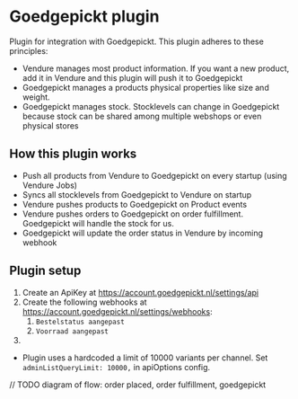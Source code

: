 # Goedgepickt plugin

Plugin for integration with Goedgepickt. This plugin adheres to these principles:

- Vendure manages most product information. If you want a new product, add it in Vendure and this plugin will push it to
  Goedgepickt
- Goedgepickt manages a products physical properties like size and weight.
- Goedgepickt manages stock. Stocklevels can change in Goedgepickt because stock can be shared among
  multiple webshops or even physical stores

## How this plugin works

- Push all products from Vendure to Goedgepickt on every startup (using Vendure Jobs)
- Syncs all stocklevels from Goedgepickt to Vendure on startup
- Vendure pushes products to Goedgepickt on Product events
- Vendure pushes orders to Goedgepickt on order fulfillment. Goedgepickt will handle the stock for us.
- Goedgepickt will update the order status in Vendure by incoming webhook

## Plugin setup

1. Create an ApiKey at https://account.goedgepickt.nl/settings/api
2. Create the following webhooks at https://account.goedgepickt.nl/settings/webhooks:
   1. `Bestelstatus aangepast`
   2. `Voorraad aangepast`
3.

- Plugin uses a hardcoded a limit of 10000 variants per channel. Set `adminListQueryLimit: 10000,` in apiOptions config.

// TODO diagram of flow: order placed, order fulfillment, goedgepickt
